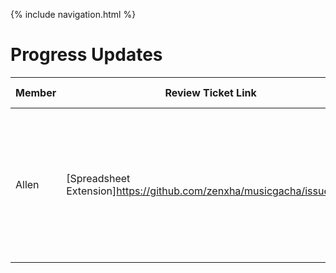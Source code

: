 {% include navigation.html %}

# Progress Updates

| Member | Review Ticket Link | Ticket Summary |
| ---   | ---    |--- |
| Allen | [Spreadsheet Extension]https://github.com/zenxha/musicgacha/issues/20)| Create a large spreadsheet database for characters, which can be later converted to JSON and used in the project|

